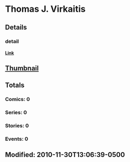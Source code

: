 # Thomas J. Virkaitis 
## Details
### detail
#### [Link](http://marvel.com/comics/creators/9538/thomas_j_virkaitis?utm_campaign=apiRef&utm_source=225578a89fc76f3d20fbffda5d17a88d)
## [Thumbnail](http://i.annihil.us/u/prod/marvel/i/mg/b/40/image_not_available.jpg)
## Totals
### Comics: 0
### Series: 0
### Stories: 0
### Events: 0
## Modified: 2010-11-30T13:06:39-0500